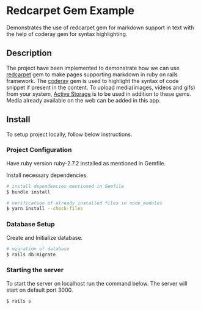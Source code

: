 # Redcarpet Gem Example
Demonstrates the use of redcarpet gem for markdown support in text with the help of coderay gem for syntax highlighting.

## Description
The project have been implemented to demonstrate how we can use [redcarpet](https://github.com/vmg/redcarpet) gem to make pages supporting markdown in ruby on rails framework. The [coderay](https://github.com/rubychan/coderay) gem is used to highlight the syntax of code snippet if present in the content. To upload media(images, videos and gifs) from your system, [Active Storage](https://guides.rubyonrails.org/active_storage_overview.html) is to be used in addition to these gems. Media already available on the web can be added in this app.

## Install
To setup project locally, follow below instructions.

### Project Configuration
Have ruby version ruby-2.7.2 installed as mentioned in Gemfile.

Install necessary dependencies.
```bash
# install dependencies mentioned in Gemfile
$ bundle install

# verification of already installed files in node_modules
$ yarn install --check-files
```

### Database Setup
Create and Initialize database.
```bash
# migration of database
$ rails db:migrate
```

### Starting the server
To start the server on localhost run the command below. The server will start on default port 3000.
```bash
$ rails s
```

